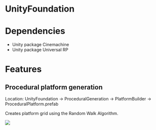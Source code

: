 # UnityFoundation

# Dependencies

- Unity package Cinemachine
- Unity package Universal RP

# Features

## Procedural platform generation

Location: UnityFoundation -> ProceduralGeneration -> PlatformBuilder -> ProceduralPlatform.prefab

Creates platform grid using the Random Walk Algorithm.

![](proceduralPlatform.PNG)